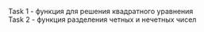 Task 1 - функция для решения квадратного уравнения  
Task 2 - функция разделения четных и нечетных чисел